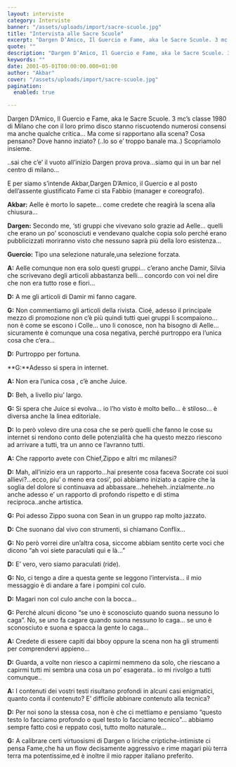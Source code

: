```yaml
---
layout: interviste
category: Interviste
banner: "/assets/uploads/import/sacre-scuole.jpg"
title: "Intervista alle Sacre Scuole"
excerpt: "Dargen D’Amico, Il Guercio e Fame, aka le Sacre Scuole. 3 mc’s classe 1980 di Milano che con il loro primo disco stanno riscuotendo numerosi consensi ma anche qualche critica… Ma come si rapportano alla scena? Cosa pensano? Dove hanno inziato? (..lo so e’ troppo banale ma..) Scopriamolo insieme. ..sai che c’e’ il vuoto all’inizio…"
quote: ""
description: "Dargen D’Amico, Il Guercio e Fame, aka le Sacre Scuole. 3 mc’s classe 1980 di Milano che con il loro primo disco stanno riscuotendo numerosi consensi ma anche qualche critica… Ma come si rapportano alla scena? Cosa pensano? Dove hanno inziato? (..lo so e’ troppo banale ma..) Scopriamolo insieme. ..sai che c’e’ il vuoto all’inizio…"
keywords: ""
date: 2001-05-01T00:00:00.000+01:00
author: "Akbar"
cover: "/assets/uploads/import/sacre-scuole.jpg"
pagination:
  enabled: true

---
```


Dargen D’Amico, Il Guercio e Fame, aka le Sacre Scuole. 3 mc’s classe 1980 di Milano che con il loro primo disco stanno riscuotendo numerosi consensi ma anche qualche critica… Ma come si rapportano alla scena? Cosa pensano? Dove hanno inziato? (..lo so e’ troppo banale ma..) Scopriamolo insieme.

..sai che c’e’ il vuoto all’inizio Dargen prova prova…siamo qui in un bar nel centro di milano…

E per siamo s’intende Akbar,Dargen D’Amico, il Guercio e al posto dell’assente giustificato Fame ci sta Fabbio (manager e coreografo).

**Akbar:** Aelle è morto lo sapete… come credete che reagirà la scena alla chiusura…

**Dargen:** Secondo me, ‘sti gruppi che vivevano solo grazie ad Aelle… quelli che erano un po’ sconosciuti e vendevano qualche copia solo perché erano pubblicizzati moriranno visto che nessuno saprà più della loro esistenza…

**Guercio:** Tipo una selezione naturale,una selezione forzata.

**A:** Aelle comunque non era solo questi gruppi… c’erano anche Damir, Silvia che scrivevano degli articoli abbastanza belli… concordo con voi nel dire che non era tutto rose e fiori…

**D:** A me gli articoli di Damir mi fanno cagare.

**G:** Non commentiamo gli articoli della rivista. Cioé, adesso il principale mezzo di promozione non c’è più quindi tutti quei gruppi lì scompaiono… non è come se escono i Colle… uno li conosce, non ha bisogno di Aelle… sicuramente è comunque una cosa negativa, perché purtroppo era l’unica cosa che c’era…

**D:** Purtroppo per fortuna.

**G:**Adesso si spera in internet.

**A:** Non era l’unica cosa , c’è anche Juice.

**D:** Beh, a livello piu’ largo.

**G:** Si spera che Juice si evolva… io l’ho visto è molto bello… è stiloso… è diversa anche la linea editoriale.

**D:** Io però volevo dire una cosa che se però quelli che fanno le cose su internet si rendono conto delle potenzialità che ha questo mezzo riescono ad arrivare a tutti, tra un anno ce l’avranno tutti.

**A:** Che rapporto avete con Chief,Zippo e altri mc milanesi?

**D:** Mah, all’inizio era un rapporto…hai presente cosa faceva Socrate coi suoi allievi?…ecco, piu’ o meno era cosi’, poi abbiamo iniziato a capire che la soglia del dolore si continuava ad abbassare…heheheh..inzialmente..no anche adesso e’ un rapporto di profondo rispetto e di stima reciproca..anche artistica.

**G:** Poi adesso Zippo suona con Sean in un gruppo rap molto jazzato.

**D:** Che suonano dal vivo con strumenti, si chiamano Conflix…

**G:** No però vorrei dire un’altra cosa, siccome abbiam sentito certe voci che dicono “ah voi siete paraculati qui e là…”

**D:** E’ vero, vero siamo paraculati (ride).

**G:** No, ci tengo a dire a questa gente se leggono l’intervista… il mio messaggio è di andare a fare i pompini col culo.

**D:** Magari non col culo anche con la bocca…

**G:** Perché alcuni dicono “se uno è sconosciuto quando suona nessuno lo caga”. No, se uno fa cagare quando suona nessuno lo caga… se uno è sconosciuto e suona e spacca la gente lo caga…

**A:** Credete di essere capiti dai bboy oppure la scena non ha gli strumenti per comprendervi appieno…

**D:** Guarda, a volte non riesco a capirmi nemmeno da solo, che riescano a capirmi tutti mi sembra una cosa un po’ esagerata.. io mi rivolgo a tutti comunque..

**A:** I contenuti dei vostri testi risultano profondi in alcuni casi enigmatici, quanto conta il contenuto? E’ difficile abbinare contenuto alla tecnica?

**D:** Per noi sono la stessa cosa, non è che ci mettiamo e pensiamo “questo testo lo facciamo profondo o quel testo lo facciamo tecnico”… abbiamo sempre fatto così e reppato così, tutto molto naturale…

**G:** A calibrare certi virtuosismi di Dargen o liriche criptiche-intimiste ci pensa Fame,che ha un flow decisamente aggressivo e rime magari più terra terra ma potentissime,ed è inoltre il mio rapper italiano preferito.